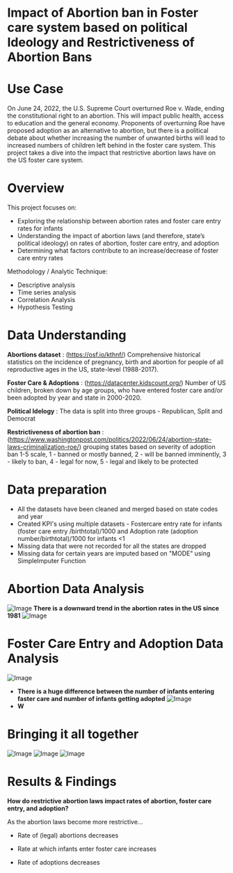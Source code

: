 # **Impact of Abortion ban in Foster care system based on political Ideology and Restrictiveness of Abortion Bans**

# Use Case
On June 24, 2022, the U.S. Supreme Court overturned Roe v. Wade, ending the constitutional right to an abortion. This will impact public health, access to education and the general economy. Proponents of overturning Roe have proposed adoption as an alternative to abortion, but there is a political debate about whether increasing the number of unwanted births will lead to increased numbers of children left behind in the foster care system. 
This project takes a dive into the impact that restrictive abortion laws have on the US foster care system.

# Overview 
This project focuses on:
 * Exploring the relationship between abortion rates and foster care entry rates for infants
 * Understanding the impact of abortion laws (and therefore, state’s political ideology) on rates of abortion, foster care entry, and adoption
 * Determining what factors contribute to an increase/decrease of foster care entry rates
 
Methodology / Analytic Technique:
  * Descriptive analysis
  * Time series analysis
  * Correlation Analysis
  * Hypothesis Testing

# Data Understanding
**Abortions dataset** :  (https://osf.io/kthnf/)
Comprehensive historical statistics on the incidence of pregnancy, birth and abortion for people of all reproductive ages in the US, state-level (1988-2017).

**Foster Care & Adoptions** : (https://datacenter.kidscount.org/)
Number of US children, broken down by age groups, who have entered foster care and/or been adopted by year and state in 2000-2020.

**Political Idelogy** :
The data is split into three groups - Republican, Split and Democrat

**Restrictiveness of abortion ban** : (https://www.washingtonpost.com/politics/2022/06/24/abortion-state-laws-criminalization-roe/)
grouping states based on severity of adoption ban 1-5 scale, 1 - banned or mostly banned, 2 - will be banned imminently, 3 - likely to ban, 4 - legal for now, 5 - legal and likely to be protected

# Data preparation 
 * All the datasets have been cleaned and merged based on state codes and year
 * Created KPI's using multiple datasets - Fostercare entry rate for infants (foster care entry /birthtotal)/1000 and Adoption rate (adoption number/birthtotal)/1000 for infants <1 
 * Missing data that were not recorded for all the states are dropped
 * Missing data for certain years are imputed based on "MODE" using SimpleImputer Function

# Abortion Data Analysis
![Image](img/abortion_rate.png)
**There is a downward trend in the abortion rates in the US since 1981**
![Image](img/compare.png)

# Foster Care Entry and Adoption Data Analysis
![Image](img/foster_care.png)
 * **There is a huge difference between the number of infants entering faster care and number of infants getting adopted**
![Image](img/foster_political.png)
 * **W**

# Bringing it all together
![Image](img/compare2.png)
![Image](img/restrictiveness.png)
![Image](img/corr.png)

# Results & Findings

**How do restrictive abortion laws impact rates of abortion, foster
care entry, and adoption?**

As the abortion laws become more restrictive…

 * Rate of (legal) abortions decreases

 * Rate at which infants enter foster care increases

 * Rate of adoptions decreases


